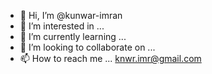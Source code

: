 - 👋 Hi, I’m @kunwar-imran
- 👀 I’m interested in ...
- 🌱 I’m currently learning ...
- 💞️ I’m looking to collaborate on ...
- 📫 How to reach me ... knwr.imr@gmail.com

<!---
kunwar-imran/kunwar-imran is a ✨ special ✨ repository because its `README.md` (this file) appears on your GitHub profile.
You can click the Preview link to take a look at your changes.
--->
